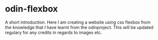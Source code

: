 # odin-flexbox

A short introduction. Here I am creating a website using css flexbox from the knowledge that I have learnt from the odinproject. This will be updated regulary for any credits in regards to images etc.
